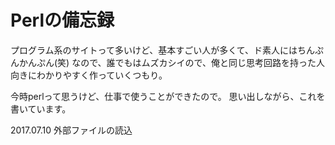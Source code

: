 <h1>Perlの備忘録</h1>

プログラム系のサイトって多いけど、基本すごい人が多くて、ド素人にはちんぷんかんぷん(笑)
なので、誰でもはムズカシイので、俺と同じ思考回路を持った人向きにわかりやすく作っていくつもり。

今時perlって思うけど、仕事で使うことができたので。
思い出しながら、これを書いています。


2017.07.10 外部ファイルの読込
